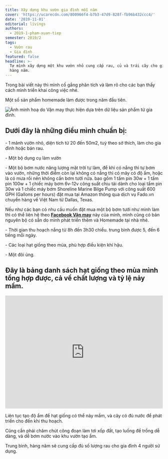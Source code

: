```yaml
---
title: Xây dựng khu vườn gia đình mỗi năm
cover: 'https://ucarecdn.com/800966f4-b7b3-47d9-828f-fb96b432ccc4/'
date: '2019-11-01'
editorial: livings
authors:
  - 2019-1-pham-xuan-tiep
semester: 2019/2
tags:
  - Vườn rau
  - Gia đình
featured: false
headline: >-
  Tự mình xây dựng một khu vườn nhỏ cung cấp rau, củ và trái cây cho gia đình
  hàng năm.
---
```

Trong bài viết này thì mình cố gắng phân tích và làm rõ cho các bạn thấy cách mình triển khai công việc nhé.

Một số sản phẩm homemade làm được trong năm đầu tiên.

![Ảnh minh hoạ do Vận may thực hiện dựa trên dữ liệu sản phẩm từ gia đình.](https://ucarecdn.com/afc30990-168d-416b-89e6-c5c6a27d3afa/ "Ảnh minh hoạ do Vận may thực hiện dựa trên dữ liệu sản phẩm từ gia đình.")

## Dưới đây là những điều mình chuẩn bị:

\- 1 mảnh vườn nhỏ, diện tích từ 20 đến 50m2, tuỳ theo sở thích, làm cho gia đình hoặc bán rau.

\- Một bộ dụng cụ làm vườn

\- Một bộ bơm nước năng lượng mặt trời tự làm, để khi có nắng thì tự bơm vào vườn, những thời điểm còn lại không có nắng thì có mây có độ ẩm, hoặc là có mưa rồi nên không cần bơm tưới nữa. bao gồm 1 tấm pin 30w + 1 tấm pin 100w + 1 chiếc máy bơm 6v-12v công suất chịu tải dành cho loại tấm pin 30w và 1 chiếc máy bơm Shoreline Marine Bilge Pump với công suất 600 GPH (Gallons per hours) đặt mua tại Amazon thông qua dịch vụ Fado.vn chuyển hàng về Việt Nam từ Dallas, Texas.

Nếu như các bạn có nhu cầu muốn đặt mua một bộ bơm tưới như mình làm thì có thể liên hệ theo [**Facebook Vận may**](https://facebook.com/vanmaylittle) này của mình, mình cũng có bán nguyên bộ có sẵn do mình phát triển thêm và Homemade tại nhà nhé.

\- Thời gian thu hoạch nắng từ 8h đến 3h30 chiều. trung bình được 5, đến 6 tiếng mỗi ngày.

\- Các loại hạt giống theo mùa, phù hợp điều kiện khí hậu.

\- Một đôi ủng.

## Đây là bảng danh sách hạt giống theo mùa mình tổng hợp được, cả về chất lượng và tỷ lệ nảy mầm.

<iframe style="border: 0; width: 100%; height: 360px;"src="https://docs.google.com/spreadsheets/d/e/2PACX-1vRhMk-E5IZj1PlWMUvvYKqxUTTSdAskjGNkqHJHaB3tA2_8tiUfywF9Alsr5dFbYq_pVmyK1f8fxkM7/pubhtml?widget=true&amp;headers=false"></iframe>

Liên tục tạo độ ẩm để hạt giống có thể nảy mầm, và cây có đủ nước để phát triển cho đến khi thu hoạch.

Cũng cần phải chăm chút công đoạn làm tơi xốp đất, tạo luống để trồng dễ dàng, và dễ bơm nước vào khu vườn tạo ẩm.

Trung bình, hàng năm sẽ cung cấp đủ số lượng rau cho gia đình 4 người sử dụng.
